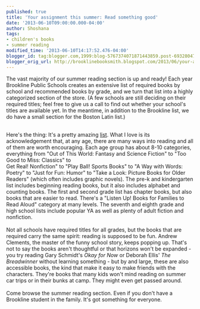 ```yaml
---
published: true
title: 'Your assignment this summer: Read something good'
date: '2013-06-10T09:00:00.000-04:00'
author: Shoshana
tags:
- children's books
- summer reading
modified_time: '2013-06-10T14:17:52.476-04:00'
blogger_id: tag:blogger.com,1999:blog-5767374071871443859.post-6932804706492169050
blogger_orig_url: http://brooklinebooksmith.blogspot.com/2013/06/your-assignment-this-summer-read.html
---
```


The vast majority of our summer reading section is up and ready! Each year Brookline Public Schools creates an extensive list of required books by school and recommended books by grade, and we turn that list into a highly categorized section of the store. (A few schools are still deciding on their required titles; feel free to give us a call to find out whether your school's titles are available yet. In the meantime, in addition to the Brookline list, we do have a small section for the Boston Latin list.)<br /><div><br /></div><div>Here's the thing: It's a pretty amazing <a href="http://brooklinesummerreading.weebly.com/">list</a>. What I love is its acknowledgement that, at any age, there are many ways into reading and all of them are worth encouraging. Each age group has about 8-10 categories, everything from "Out of This World: Fantasy and Science Fiction" to "Too Good to Miss: Classics" to <br />Get Real! Nonfiction" to "Play Ball! Sports Books" to "A Way with Words: Poetry" to "Just for Fun: Humor" to "Take a Look: Picture Books for Older Readers" (which often includes graphic novels). The pre-k and kindergarten list includes beginning reading books, but it also includes alphabet and counting books. The first and second grade list has chapter books, but also books that are easier to read. There's a "Listen Up! Books for Families to Read Aloud" category at many levels. The seventh and eighth grade and high school lists include popular YA as well as plenty of adult fiction and nonfiction.</div><div><br /></div><div>Not all schools have required titles for all grades, but the books that are required carry the same spirit: reading is supposed to be fun. Andrew Clements, the master of the funny school story, keeps popping up. That's not to say the books aren't thoughtful or that horizons won't be expanded - you try reading Gary Schmidt's <i>Okay for Now</i>&nbsp;or Deborah Ellis' <i>The Breadwinner</i>&nbsp;without learning something - but by and large, these are also accessible books, the kind that make it easy to make friends with the characters. They're books that many kids won't mind reading on summer car trips or in their bunks at camp. They might even get passed around.</div><div><br /></div><div>Come browse the summer reading section. Even if you don't have a Brookline student in the family. It's got something for everyone.<br /><div><div><br /></div></div></div>